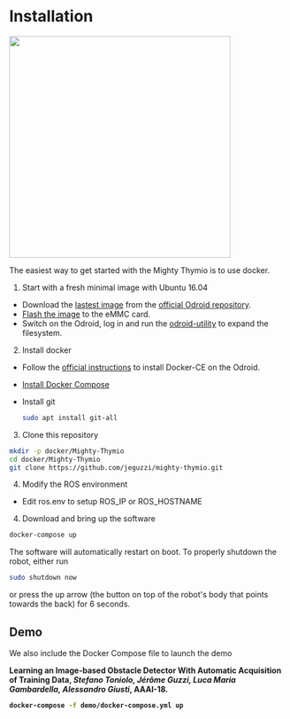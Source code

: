 # Installation

<img src="https://raw.githubusercontent.com/jeguzzi/mighty-thymio/master/images/mighty_thymio_2.png" width="400"/>


The easiest way to get started with the Mighty Thymio is to use docker.

1. Start with a fresh minimal image with Ubuntu 16.04

  - Download the [lastest image](https://dn.odroid.com/S805/Ubuntu/ubuntu-16.04.3-minimal-odroid-c1-20170914.img.xz) from the [official Odroid repository](http://odroid.com/dokuwiki/doku.php?id=en:c1_release_linux_ubuntu).
  - [Flash the image](http://odroid.com/dokuwiki/doku.php?id=en:odroid_flashing_tools) to the eMMC card.
  - Switch on the Odroid, log in and run the [odroid-utility](https://github.com/mdrjr/odroid-utility) to expand the filesystem.

2. Install docker

  - Follow the [official instructions](https://docs.docker.com/install/linux/docker-ce/ubuntu/#set-up-the-repository) to install Docker-CE on the Odroid.

  - [Install Docker Compose](https://docs.docker.com/compose/install/)

  - Install git
    ```bash
    sudo apt install git-all
    ```

3. Clone this repository
```bash
mkdir -p docker/Mighty-Thymio
cd docker/Mighty-Thymio
git clone https://github.com/jeguzzi/mighty-thymio.git
```
4. Modify the ROS environment
  - Edit ros.env to setup ROS_IP or ROS_HOSTNAME

4. Download and bring up the software
```bash
docker-compose up
```

The software will automatically restart on boot. To properly shutdown the robot, either run
```bash
sudo shutdown now
```
or press the up arrow (the button on top of the robot's body that points towards the back) for 6 seconds.

## Demo

We also include the Docker Compose file to launch the demo

<b>
Learning an Image-based Obstacle Detector With Automatic Acquisition of Training Data, <i>Stefano Toniolo, Jérôme Guzzi, Luca Maria Gambardella, Alessandro Giusti</i>, AAAI-18.

```bash
docker-compose -f demo/docker-compose.yml up
```
